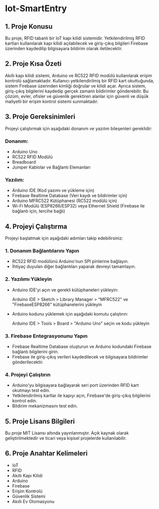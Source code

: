 # Iot-SmartEntry

## 1. Proje Konusu
Bu proje, RFID tabanlı bir IoT kapı kilidi sistemidir. Yetkilendirilmiş RFID kartları kullanılarak kapı kilidi açılabilecek ve giriş-çıkış bilgileri Firebase üzerinden kaydedilip bilgisayara bildirim olarak iletilecektir.

## 2. Proje Kısa Özeti
Akıllı kapı kilidi sistemi, Arduino ve RC522 RFID modülü kullanılarak erişim kontrolü sağlamaktadır. Kullanıcı yetkilendirilmiş bir RFID kart okuttuğunda, sistem Firebase üzerinden kimliği doğrular ve kilidi açar. Ayrıca sistem, giriş-çıkış bilgilerini kaydedip gerçek zamanlı bildirimler gönderebilir. Bu çözüm, evler, ofisler ve güvenlik gerektiren alanlar için güvenli ve düşük maliyetli bir erişim kontrol sistemi sunmaktadır.

## 3. Proje Gereksinimleri
Projeyi çalıştırmak için aşağıdaki donanım ve yazılım bileşenleri gereklidir:

### Donanım:
- Arduino Uno
- RC522 RFID Modülü
- Breadboard
- Jumper Kablolar ve Bağlantı Elemanları

### Yazılım:
- Arduino IDE (Kod yazımı ve yükleme için)
- Firebase Realtime Database (Veri kaydı ve bildirimler için)
- Arduino MFRC522 Kütüphanesi (RC522 modülü için)
- Wi-Fi Modülü (ESP8266/ESP32) veya Ethernet Shield (Firebase ile bağlantı için, tercihe bağlı)

## 4. Projeyi Çalıştırma
Projeyi başlatmak için aşağıdaki adımları takip edebilirsiniz:

### 1. Donanım Bağlantılarını Yapın
- RC522 RFID modülünü Arduino'nun SPI pinlerine bağlayın.
- İhtiyaç duyulan diğer bağlantıları yaparak devreyi tamamlayın.

### 2. Yazılımı Yükleyin
- Arduino IDE'yi açın ve gerekli kütüphaneleri yükleyin:
 
  Arduino IDE > Sketch > Library Manager > "MFRC522" ve "FirebaseESP8266" kütüphanelerini yükleyin
  
- Arduino kodunu yüklemek için aşağıdaki komutu çalıştırın:
 
  Arduino IDE > Tools > Board > "Arduino Uno" seçin ve kodu yükleyin
  
### 3. Firebase Entegrasyonunu Yapın
- Firebase Realtime Database oluşturun ve Arduino kodundaki Firebase bağlantı bilgilerini girin.
- Firebase ile giriş-çıkış verileri kaydedilecek ve bilgisayara bildirimler gönderilecektir.

### 4. Projeyi Çalıştırın
- Arduino'yu bilgisayara bağlayarak seri port üzerinden RFID kart okutmayı test edin.
- Yetkilendirilmiş kartlar ile kapıyı açın, Firebase'de giriş-çıkış bilgilerini kontrol edin.
- Bildirim mekanizmasını test edin.

## 5. Proje Lisans Bilgileri
Bu proje MIT Lisansı altında yayınlanmıştır. Açık kaynak olarak geliştirilmektedir ve ticari veya kişisel projelerde kullanılabilir.

## 6. Proje Anahtar Kelimeleri
- IoT
- RFID
- Akıllı Kapı Kilidi
- Arduino
- Firebase
- Erişim Kontrolü
- Güvenlik Sistemi
- Akıllı Ev Otomasyonu
